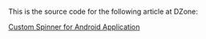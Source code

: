 This is the source code for the following article at DZone:

[Custom Spinner for Android Application](https://dzone.com/articles/custom-spinner-for-android-application)
